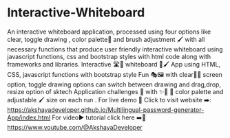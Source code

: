 # Interactive-Whiteboard
An interactive whiteboard application, processed using four options like clear, toggle drawing , color palette🎨 and brush adjustment 🖌️ with all necessary functions that produce user friendly interactive whiteboard using javascript functions, css and bootstrap styles with html code along with frameworks and libraries.
Interactive 🛣️🧩 whiteboard 🎨🖌️ App using HTML, CSS, javascript functions with bootstrap style Fun 🎭🖼️ with clear🧹🧼 screen option, toggle drawing options can switch between drawing and drag,drop, resize option of sktech Application challenges 🥳 with ✨🌈 🎨 color palette and adjustable 🖌️ size on each run . For live demo 🍰 Click to visit website ➡️: https://akshayadeveloper.github.io/Multilingual-password-generator-App/index.html For video▶️ tutorial click here ➡️🥞 https://www.youtube.com/@AkshayaDeveloper
<br>
<p></p>
<img src="">
<img src="">
